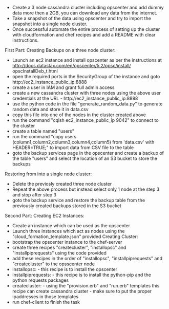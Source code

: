  - Create a 3 node cassandra cluster including opscenter and add dummy data more then a 2GB, you can download any data from the internet.
 - Take a snapshot of the data using opscenter and try to import the snapshot into a single node cluster.
 - Once successful automate the entire process of setting up the cluster with cloudformation and chef recipes and add a README with clear instructions.

First Part:
Creating Backups on a three node cluster:
 -  Launch an ec2 instance and install opscenter as per the instructions at http://docs.datastax.com/en/opscenter/5.2/opsc/install/   opscInstallDeb_t.html
 -  open the required ports in the SecurityGroup of the instance and goto http://ec2_instance_public_ip:8888
 -  create a user in IAM and grant full admin access
 -  create a new cassandra cluster with three nodes using the above user credentials at the URL - http://ec2_instance_public_ip:8888
 -  use the python code in the file "generate_random_data.py" to generate random data and store it in data.csv
 -  copy this file into one of the nodes in the cluster created above
 -  run the command "cqlsh ec2_instance_public_ip 9042" to connect to the cluster
 -  create a table named "users"
 -  run the command "copy users (column1,column2,column3,column4,column5) from 'data.csv' with HEADER=TRUE;" to import data from CSV  file to the table
 -  goto the backup services page in the opscenter and create a backup of the table "users" and select the location of an S3 bucket to store the backups

Restoring from into a single node cluster:
 -  Delete the previosly created three node cluster
 -  Repeat the above process but instead select only 1 node at the step 3 and stop after step 3
 -  goto the backup service and restore the backup table from the previously created backups stored in the S3 bucket

Second Part:
 Creating EC2 Instances:
 -  Create an instance which can be used as the opscenter
 -  Launch three instances which act as nodes using the "cloud_formation_template.json" provided
	Creating Cluster:
 -  bootstrap the opscenter instance to the chef-server
 -  create three recipes "createcluster", "installopsc" and "installpiprequests" using the code provided
 -  add these recipes in the order of "installopsc", "installpiprequests" and "createcluster" to the opsscenter node
   -   installopsc:
      - 	 this recipe is to install the opscenter
   -   installpiprequests:
      - 	 this recipe is to install the python-pip and the python requests packages
   -   createcluster:
      - 	 using the "provision.erb" and "run.erb" templates this recipe can create cassandra cluster
      - 	 make sure to put the proper ipaddresses in those templates
 -  run chef-client to finish the task
